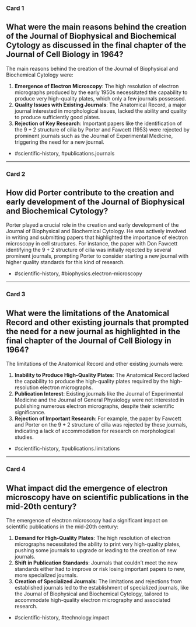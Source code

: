 ### Card 1

## What were the main reasons behind the creation of the Journal of Biophysical and Biochemical Cytology as discussed in the final chapter of the Journal of Cell Biology in 1964?

The main reasons behind the creation of the Journal of Biophysical and Biochemical Cytology were:

1. **Emergence of Electron Microscopy**: The high resolution of electron micrographs produced by the early 1950s necessitated the capability to produce very high-quality plates, which only a few journals possessed.
2. **Quality Issues with Existing Journals**: The Anatomical Record, a major journal interested in morphological issues, lacked the ability and quality to produce sufficiently good plates.
3. **Rejection of Key Research**: Important papers like the identification of the $9+2$ structure of cilia by Porter and Fawcett (1953) were rejected by prominent journals such as the Journal of Experimental Medicine, triggering the need for a new journal.

- #scientific-history, #publications.journals

---

### Card 2

## How did Porter contribute to the creation and early development of the Journal of Biophysical and Biochemical Cytology?

Porter played a crucial role in the creation and early development of the Journal of Biophysical and Biochemical Cytology. He was actively involved in writing and submitting papers that highlighted the importance of electron microscopy in cell structures. For instance, the paper with Don Fawcett identifying the $9+2$ structure of cilia was initially rejected by several prominent journals, prompting Porter to consider starting a new journal with higher quality standards for this kind of research.

- #scientific-history, #biophysics.electron-microscopy

---

### Card 3

## What were the limitations of the Anatomical Record and other existing journals that prompted the need for a new journal as highlighted in the final chapter of the Journal of Cell Biology in 1964?

The limitations of the Anatomical Record and other existing journals were:

1. **Inability to Produce High-Quality Plates**: The Anatomical Record lacked the capability to produce the high-quality plates required by the high-resolution electron micrographs.
2. **Publication Interest**: Existing journals like the Journal of Experimental Medicine and the Journal of General Physiology were not interested in publishing numerous electron micrographs, despite their scientific significance.
3. **Rejection of Important Research**: For example, the paper by Fawcett and Porter on the $9+2$ structure of cilia was rejected by these journals, indicating a lack of accommodation for research on morphological studies.

- #scientific-history, #publications.limitations

---

### Card 4

## What impact did the emergence of electron microscopy have on scientific publications in the mid-20th century?

The emergence of electron microscopy had a significant impact on scientific publications in the mid-20th century:

1. **Demand for High-Quality Plates**: The high resolution of electron micrographs necessitated the ability to print very high-quality plates, pushing some journals to upgrade or leading to the creation of new journals.
2. **Shift in Publication Standards**: Journals that couldn’t meet the new standards either had to improve or risk losing important papers to new, more specialized journals.
3. **Creation of Specialized Journals**: The limitations and rejections from established journals led to the establishment of specialized journals, like the Journal of Biophysical and Biochemical Cytology, tailored to accommodate high-quality electron micrography and associated research.

- #scientific-history, #technology.impact
